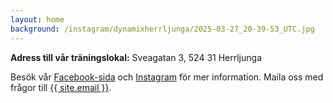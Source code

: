 ```yaml
---
layout: home
background: /instagram/dynamixherrljunga/2025-03-27_20-39-53_UTC.jpg
---
```


**Adress till vår träningslokal:** Sveagatan 3, 524 31 Herrljunga

Besök vår [Facebook-sida](https://www.facebook.com/dynamix.herrljunga) och
[Instagram](https://instagram.com/dynamixherrljunga) för mer information.
Maila oss med frågor till <a href="mailto:{{ site.email}}">{{ site.email }}</a>.
